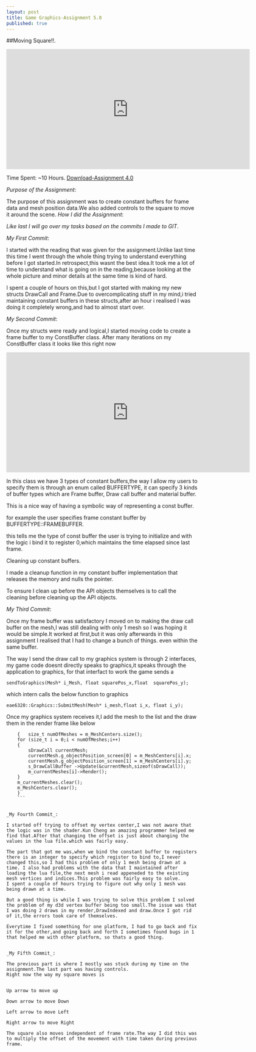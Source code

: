 ```yaml
---
layout: post
title: Game Graphics-Assignment 5.0
published: true
---
```



##Moving Square!!.
<iframe width="640" height="315" src="http://cade.utah.edu/~gujjar/Assignment5/ass5screenshots.PNG" frameborder="0" allowfullscreen></iframe>

Time Spent: ~10 Hours.
[Download-Assignment 4.0](http://cade.utah.edu/~gujjar/Assignment5/game.zip)


_Purpose of the Assignment_:

The purpose of this assignment was to create constant buffers for frame data and mesh position data.We also added controls to the square to move it around the scene.
_How I did the Assignment_:

_Like last I will go over my tasks based on the commits I made to GIT_.

_My First Commit_:

I started with the reading that was given for the assignment.Unlike last time this time I went through the whole thing trying to understand everything before I got started.In retrospect,this wasnt the best idea.It took me a lot of time to understand what is going on in the reading,because looking at the whole picture and minor details at the same time is kind of hard.

I spent a couple of hours on this,but I got started with making my new structs DrawCall and Frame.Due to overcomplicating stuff in my mind,i tried maintaining constant buffers in these structs,after an hour i realised I was doing it completely wrong,and had to almost start over.

_My Second Commit_:

Once my structs were ready and logical,I started moving code to create a frame buffer to my ConstBuffer class. After many iterations on my ConstBuffer class it looks like this right now

<iframe width="640" height="315" src="http://cade.utah.edu/~gujjar/Assignment5/ConstBuffer.PNG" frameborder="0" allowfullscreen></iframe>


In this class we have 3 types of constant buffers,the way I allow my users to specify them is through an enum called BUFFERTYPE, it can specify 3 kinds of buffer types which are Frame buffer, Draw call buffer and material buffer.

This is a nice way of having a symbolic way of representing a const buffer.

for example the user specifies frame constant buffer by BUFFERTYPE::FRAMEBUFFER.

this tells me the type of const buffer the user is trying to initialize and with the logic i bind it to register 0,which maintains the time elapsed since last frame.

Cleaning up constant buffers.

I made a cleanup function in my constant buffer implementation that releases the memory and nulls the pointer.

To ensure I clean up before the API objects themselves is to call the cleaning before cleaning up the API objects.


_My Third Commit_:

Once my frame buffer was satisfactory I moved on to making the draw call buffer on the mesh,I was still dealing with only 1 mesh so I was hoping it would be simple.It worked at first,but it was only afterwards in this assignment I realised that I had to change a bunch of things. even within the same buffer.


The way I send the draw call to my graphics system is through 2 interfaces, my game code doesnt directly speaks to graphics,it speaks through the application to graphics,
for that interfact to work the game sends a 


```sendToGraphics(Mesh* i_Mesh, float squarePos_x,float  squarePos_y);```

which intern calls the below function to graphics

```eae6320::Graphics::SubmitMesh(Mesh* i_mesh,float i_x, float i_y);```

Once my graphics system receives it,I add the mesh to the list and the draw them in the render frame like below 

```	//update and bind drawcallbuffer
	{	size_t numOfMeshes = m_MeshCenters.size();
	for (size_t i = 0;i < numOfMeshes;i++)
	{
		sDrawCall currentMesh;
		currentMesh.g_objectPosition_screen[0] = m_MeshCenters[i].x;
		currentMesh.g_objectPosition_screen[1] = m_MeshCenters[i].y;
		s_DrawCallBuffer ->Update(&currentMesh,sizeof(sDrawCall));
		m_currentMeshes[i]->Render();
	}
	m_currentMeshes.clear();
	m_MeshCenters.clear();
	}
	```
	
	
_My Fourth Commit_:

I started off trying to offset my vertex center,I was not aware that the logic was in the shader.Kun Cheng an amazing programmer helped me find that.After that changing the offset is just about changing the values in the lua file.which was fairly easy.

The part that got me was,when we bind the constant buffer to registers there is an integer to specify which register to bind to,I never changed this,so I had this problem of only 1 mesh being drawn at a time. I also had problems with the data that I maintained after loading the lua file,the next mesh i read appeneded to the existing mesh vertices and indices.This problem was fairly easy to solve.
I spent a couple of hours trying to figure out why only 1 mesh was being drawn at a time.

But a good thing is while I was trying to solve this problem I solved the problem of my d3d vertex buffer being too small.The issue was that I was doing 2 draws in my render,DrawIndexed and draw.Once I got rid of it,the errors took care of themselves.

Everytime I fixed something for one platform, I had to go back and fix it for the other,and going back and forth I sometimes found bugs in 1 that helped me with other platform, so thats a good thing.


_My Fifth Commit_:

The previous part is where I mostly was stuck during my time on the assignment.The last part was having controls.
Right now the way my square moves is


Up arrow to move up

Down arrow to move Down

Left arrow to move Left

Right arrow to move Right

The square also moves independent of frame rate.The way I did this was to multiply the offset of the movement with time taken during previous frame.



